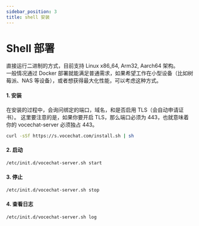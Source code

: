 ```yaml
---
sidebar_position: 3
title: shell 安装
---
```


# Shell 部署

直接运行二进制的方式，目前支持 Linux x86_64, Arm32, Aarch64 架构。  
一般情况通过 Docker 部署就能满足普通需求，如果希望工作在小型设备（比如树莓派、NAS 等设备），或者想获得最大化性能，可以考虑这种方式。

#### 1. 安装

在安装的过程中，会询问绑定的端口，域名，和是否启用 TLS（会自动申请证书）。
这里要注意的是，如果你要开启 TLS，那么端口必须为 443，也就意味着你的 vocechat-server 必须独占 443。

```bash
curl -sSf https://s.vocechat.com/install.sh | sh
```

#### 2. 启动

```bash
/etc/init.d/vocechat-server.sh start
```

#### 3. 停止

```bash
/etc/init.d/vocechat-server.sh stop
```

#### 4. 查看日志

```bash
/etc/init.d/vocechat-server.sh log
```
